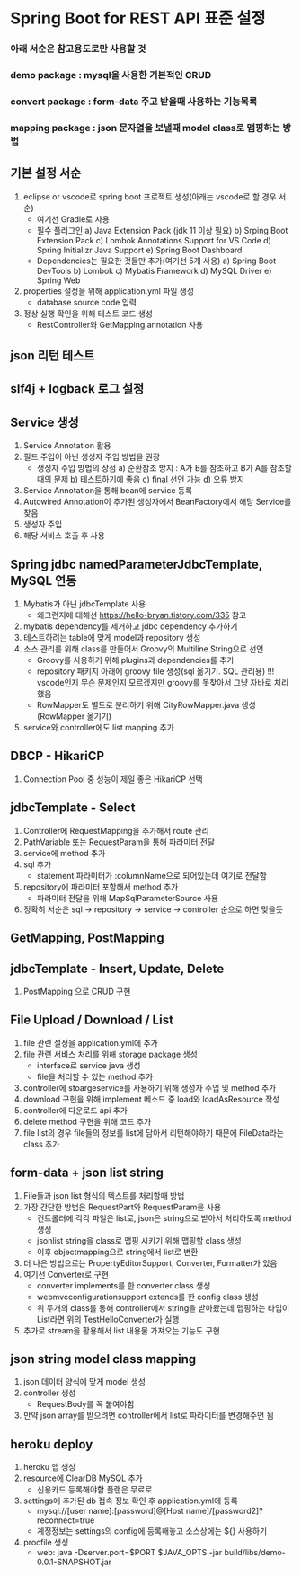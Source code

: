 # Spring Boot for REST API 표준 설정
### 아래 서순은 참고용도로만 사용할 것
### demo package : mysql을 사용한 기본적인 CRUD
### convert package : form-data 주고 받을때 사용하는 기능목록
### mapping package : json 문자열을 보낼때 model class로 맵핑하는 방법

## 기본 설정 서순
1. eclipse or vscode로 spring boot 프로젝트 생성(아래는 vscode로 할 경우 서순)
    - 여기선 Gradle로 사용
    - 필수 플러그인
        a) Java Extension Pack (jdk 11 이상 필요)
        b) Srping Boot Extension Pack
        c) Lombok Annotations Support for VS Code
        d) Spring Initializr Java Support
        e) Spring Boot Dashboard
    - Dependencies는 필요한 것들만 추가(여기선 5개 사용)
        a) Spring Boot DevTools
        b) Lombok
        c) Mybatis Framework
        d) MySQL Driver
        e) Spring Web
2. properties 설정을 위해 application.yml 파일 생성
    - database source code 입력
3. 정상 실행 확인을 위해 테스트 코드 생성
    - RestController와 GetMapping annotation 사용

## json 리턴 테스트

## slf4j + logback 로그 설정

## Service 생성
1. Service Annotation 활용
2. 필드 주입이 아닌 생성자 주입 방법을 권장
    - 생성자 주입 방법의 장점
        a) 순환참조 방지 : A가 B를 참조하고 B가 A를 참조할 때의 문제
        b) 테스트하기에 좋음
        c) final 선언 가능
        d) 오류 방지 
3. Service Annotation을 통해 bean에 service 등록
4. Autowired Annotation이 추가된 생성자에서 BeanFactory에서 해당 Service를 찾음
5. 생성자 주입
6. 해당 서비스 호출 후 사용
 
## Spring jdbc namedParameterJdbcTemplate, MySQL 연동
1. Mybatis가 아닌 jdbcTemplate 사용
    - 왜그런지에 대해선 https://hello-bryan.tistory.com/335 참고
2. mybatis dependency를 제거하고 jdbc dependency 추가하기
3. 테스트하려는 table에 맞게 model과 repository 생성
4. 소스 관리를 위해 class를 만들어서 Groovy의 Multiline String으로 선언
    - Groovy를 사용하기 위해 plugins과 dependencies를 추가
    - repository 패키지 아래에 groovy file 생성(sql 옮기기. SQL 관리용) !!! vscode인지 무슨 문제인지 모르겠지만 groovy를 못찾아서 그냥 자바로 처리했음
    - RowMapper도 별도로 분리하기 위해 CityRowMapper.java 생성(RowMapper 옮기기)
5. service와 controller에도 list mapping 추가

## DBCP - HikariCP
1. Connection Pool 중 성능이 제일 좋은 HikariCP 선택

## jdbcTemplate - Select
1. Controller에 RequestMapping을 추가해서 route 관리
2. PathVariable 또는 RequestParam을 통해 파라미터 전달
3. service에 method 추가
4. sql 추가
    - statement 파라미터가 :columnName으로 되어있는데 여기로 전달함
5. repository에 파라미터 포함해서 method 추가
    - 파라미터 전달을 위해 MapSqlParameterSource 사용
6. 정확히 서순은 sql -> repository -> service -> controller 순으로 하면 맞을듯

## GetMapping, PostMapping

## jdbcTemplate - Insert, Update, Delete
1. PostMapping 으로 CRUD 구현

## File Upload / Download / List
1. file 관련 설정을 application.yml에 추가
2. file 관련 서비스 처리를 위해 storage package 생성
    - interface로 service java 생성
    - file을 처리할 수 있는 method 추가
3. controller에 stoargeservice를 사용하기 위해 생성자 주입 및 method 추가
4. download 구현을 위해 implement 메소드 중 load와 loadAsResource 작성
5. controller에 다운로드 api 추가
6. delete method 구현을 위해 코드 추가
7. file list의 경우 file들의 정보를 list에 담아서 리턴해야하기 때문에 FileData라는 class 추가

## form-data + json list string
1. File들과 json list 형식의 텍스트를 처리할때 방법
2. 가장 간단한 방법은 RequestPart와 RequestParam을 사용
    - 컨트롤러에 각각 파일은 list로, json은 string으로 받아서 처리하도록 method 생성
    - jsonlist string을 class로 맵핑 시키기 위해 맵핑할 class 생성
    - 이후 objectmapping으로 string에서 list로 변환
3. 더 나은 방법으로는 PropertyEditorSupport, Converter, Formatter가 있음
4. 여기선 Converter로 구현
    - converter implements를 한 converter class 생성
    - webmvcconfigurationsupport extends를 한 config class 생성
    - 위 두개의 class를 통해 controller에서 string을 받아왔는데 맵핑하는 타입이 List<HelloTest>라면 위의 TestHelloConverter가 실행
5. 추가로 stream을 활용해서 list 내용물 가져오는 기능도 구현

## json string model class mapping
1. json 데이터 양식에 맞게 model 생성
2. controller 생성
    - RequestBody를 꼭 붙여야함
3. 만약 json array를 받으려면 controller에서 list로 파라미터를 변경해주면 됨

## heroku deploy
1. heroku 앱 생성
2. resource에 ClearDB MySQL 추가
    - 신용카드 등록해야함 플랜은 무료로
3. settings에 추가된 db 접속 정보 확인 후 application.yml에 등록
    - mysql://[user name]:[password]@[Host name]/[password2]?reconnect=true
    - 계정정보는 settings의 config에 등록해놓고 소스상에는 ${} 사용하기
4. procfile 생성
    - web: java -Dserver.port=$PORT $JAVA_OPTS -jar build/libs/demo-0.0.1-SNAPSHOT.jar